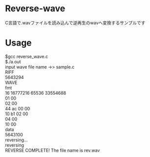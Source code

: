 # Reverse-wave
C言語で.wavファイルを読み込んで逆再生のwavへ変換するサンプルです

# Usage
$gcc reverse_wave.c  
$./a.out  
input wave file name ->> sample.c  
RIFF  
5643294   
WAVE  
fmt   
16 16777216 65536 33554688   
01 00   
02 00   
44 ac 00 00   
10 b1 02 00   
04 00   
10 00   
data  
5643100   
reversing...  
reversing  
REVERSE COMPLETE! The file name is rev.wav  

